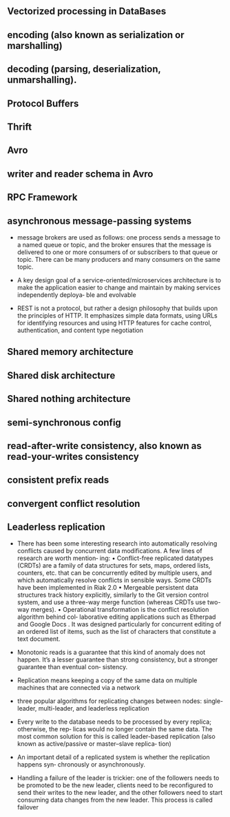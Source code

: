 ## Vectorized processing in DataBases

## encoding (also known as serialization or marshalling)

## decoding (parsing, deserialization, unmarshalling).

## Protocol Buffers

## Thrift

## Avro

## writer and reader schema in Avro

## RPC Framework

## asynchronous message-passing systems

- message brokers are used as follows: one process sends a message to a named
queue or topic, and the broker ensures that the message is delivered to one or more
consumers of or subscribers to that queue or topic. There can be many producers and
many consumers on the same topic.

- A key design goal of a service-oriented/microservices architecture is to make the
application easier to change and maintain by making services independently deploya‐
ble and evolvable

- REST is not a protocol, but rather a design philosophy that builds upon the principles
of HTTP. It emphasizes simple data formats, using URLs for identifying
resources and using HTTP features for cache control, authentication, and content
type negotiation

## Shared memory architecture
## Shared disk architecture
## Shared nothing architecture
## semi-synchronous config
## read-after-write consistency, also known as read-your-writes consistency
## consistent prefix reads
## convergent conflict resolution
## Leaderless replication

- There has been some interesting research into automatically resolving conflicts
caused by concurrent data modifications. A few lines of research are worth mention‐
ing:
• Conflict-free replicated datatypes (CRDTs)  are a family of data structures
for sets, maps, ordered lists, counters, etc. that can be concurrently edited by
multiple users, and which automatically resolve conflicts in sensible ways. Some
CRDTs have been implemented in Riak 2.0
• Mergeable persistent data structures  track history explicitly, similarly to the
Git version control system, and use a three-way merge function (whereas CRDTs
use two-way merges).
• Operational transformation is the conflict resolution algorithm behind col‐
laborative editing applications such as Etherpad and Google Docs . It
was designed particularly for concurrent editing of an ordered list of items, such
as the list of characters that constitute a text document.
- Monotonic reads is a guarantee that this kind of anomaly does not happen. It’s a
lesser guarantee than strong consistency, but a stronger guarantee than eventual con‐
sistency. 


- Replication means keeping a copy of the same data on multiple machines that are
connected via a network
-  three popular algorithms for replicating changes
between nodes: single-leader, multi-leader, and leaderless replication

- Every write to the database needs to be processed by every replica; otherwise, the rep‐
licas would no longer contain the same data. The most common solution for this is
called leader-based replication (also known as active/passive or master–slave replica‐
tion)
- An important detail of a replicated system is whether the replication happens syn‐
chronously or asynchronously.

- Handling a failure of the leader is trickier: one of the followers needs to be promoted
to be the new leader, clients need to be reconfigured to send their writes to the new
leader, and the other followers need to start consuming data changes from the new
leader. This process is called failover





















